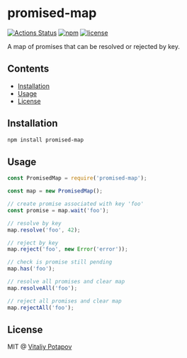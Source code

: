 # promised-map
[![Actions Status](https://github.com/vitalets/promised-map/workflows/autotests/badge.svg)](https://github.com/vitalets/promised-map/actions)
[![npm](https://img.shields.io/npm/v/promised-map.svg)](https://www.npmjs.com/package/promised-map)
[![license](https://img.shields.io/npm/l/promised-map.svg)](https://www.npmjs.com/package/promised-map)

A map of promises that can be resolved or rejected by key.

## Contents

<!-- toc -->

- [Installation](#installation)
- [Usage](#usage)
- [License](#license)

<!-- tocstop -->

## Installation
```bash
npm install promised-map
```

## Usage
```js
const PromisedMap = require('promised-map');

const map = new PromisedMap();

// create promise associated with key 'foo'
const promise = map.wait('foo');

// resolve by key
map.resolve('foo', 42);

// reject by key
map.reject('foo', new Error('error'));

// check is promise still pending
map.has('foo');

// resolve all promises and clear map
map.resolveAll('foo');

// reject all promises and clear map
map.rejectAll('foo');
```

## License
MIT @ [Vitaliy Potapov](https://github.com/vitalets)
